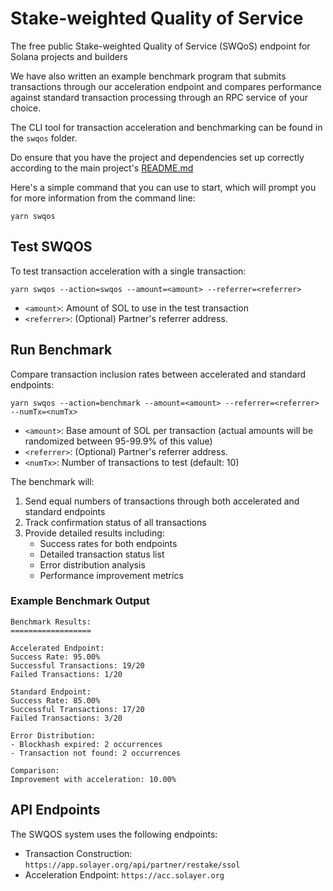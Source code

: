 # Stake-weighted Quality of Service

The free public Stake-weighted Quality of Service (SWQoS) endpoint for Solana projects and builders

We have also written an example benchmark program that submits transactions through our acceleration endpoint and compares performance against standard transaction processing through an RPC service of your choice.

The CLI tool for transaction acceleration and benchmarking can be found in the `swqos` folder.

Do ensure that you have the project and dependencies set up correctly according to the main project's [README.md](https://github.com/solayer-labs/solayer-cli)

Here's a simple command that you can use to start, which will prompt you for more information from the command line:
```
yarn swqos
```

## Test SWQOS

To test transaction acceleration with a single transaction:

```
yarn swqos --action=swqos --amount=<amount> --referrer=<referrer>
```

- `<amount>`: Amount of SOL to use in the test transaction
- `<referrer>`: (Optional) Partner's referrer address.

## Run Benchmark

Compare transaction inclusion rates between accelerated and standard endpoints:

```
yarn swqos --action=benchmark --amount=<amount> --referrer=<referrer> --numTx=<numTx>
```

- `<amount>`: Base amount of SOL per transaction (actual amounts will be randomized between 95-99.9% of this value)
- `<referrer>`: (Optional) Partner's referrer address.
- `<numTx>`: Number of transactions to test (default: 10)

The benchmark will:
1. Send equal numbers of transactions through both accelerated and standard endpoints
2. Track confirmation status of all transactions
3. Provide detailed results including:
   - Success rates for both endpoints
   - Detailed transaction status list
   - Error distribution analysis
   - Performance improvement metrics

### Example Benchmark Output
```
Benchmark Results:
==================

Accelerated Endpoint:
Success Rate: 95.00%
Successful Transactions: 19/20
Failed Transactions: 1/20

Standard Endpoint:
Success Rate: 85.00%
Successful Transactions: 17/20
Failed Transactions: 3/20

Error Distribution:
- Blockhash expired: 2 occurrences
- Transaction not found: 2 occurrences

Comparison:
Improvement with acceleration: 10.00%
```

## API Endpoints

The SWQOS system uses the following endpoints:
- Transaction Construction: `https://app.solayer.org/api/partner/restake/ssol`
- Acceleration Endpoint: `https://acc.solayer.org`
